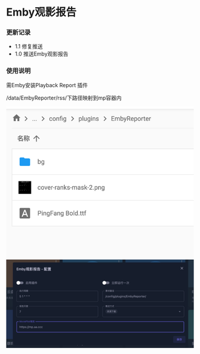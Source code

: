 # Emby观影报告

### 更新记录

- 1.1 修复推送
- 1.0 推送Emby观影报告

### 使用说明

需Emby安装Playback Report 插件

/data/EmbyReporter/rss/下路径映射到mp容器内

![img.png](../img/EmbyReporter/img.png)
![img_1.png](../img/EmbyReporter/img_1.png)
